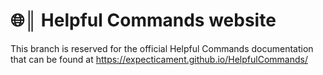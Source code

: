 # 🌐║ Helpful Commands website
This branch is reserved for the official Helpful Commands documentation that can be found at https://expecticament.github.io/HelpfulCommands/
